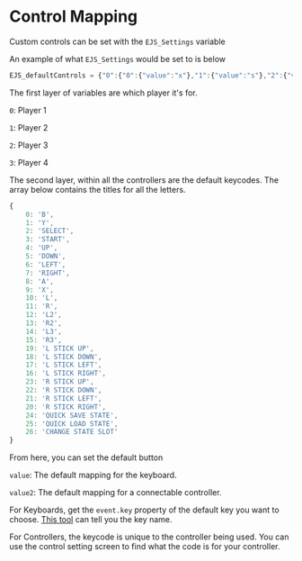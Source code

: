 # Control Mapping

Custom controls can be set with the `EJS_Settings` variable

An example of what `EJS_Settings` would be set to is below

```js
EJS_defaultControls = {"0":{"0":{"value":"x"},"1":{"value":"s"},"2":{"value":"v"},"3":{"value":"enter"},"4":{"value":"arrowup"},"5":{"value":"arrowdown"},"6":{"value":"arrowleft"},"7":{"value":"arrowright"},"8":{"value":"z"},"9":{"value":"a"},"10":{"value":"q"},"11":{"value":"e"},"12":{"value":"e"},"13":{"value":"w"},"14":{},"15":{},"16":{"value":"h"},"17":{"value":"f"},"18":{"value":"g"},"19":{"value":"t"},"20":{"value":"l"},"21":{"value":"j"},"22":{"value":"k"},"23":{"value":"i"},"24":{},"25":{},"26":{}},"1":{},"2":{},"3":{}}
```

The first layer of variables are which player it's for.

`0`: Player 1

`1`: Player 2

`2`: Player 3

`3`: Player 4

The second layer, within all the controllers are the default keycodes. The array below contains the titles for all the letters.

```js
{
    0: 'B',
    1: 'Y',
    2: 'SELECT',
    3: 'START',
    4: 'UP',
    5: 'DOWN',
    6: 'LEFT',
    7: 'RIGHT',
    8: 'A',
    9: 'X',
    10: 'L',
    11: 'R',
    12: 'L2',
    13: 'R2',
    14: 'L3',
    15: 'R3',
    19: 'L STICK UP',
    18: 'L STICK DOWN',
    17: 'L STICK LEFT',
    16: 'L STICK RIGHT',
    23: 'R STICK UP',
    22: 'R STICK DOWN',
    21: 'R STICK LEFT',
    20: 'R STICK RIGHT',
    24: 'QUICK SAVE STATE',
    25: 'QUICK LOAD STATE',
    26: 'CHANGE STATE SLOT'
}
```

From here, you can set the default button

`value`: The default mapping for the keyboard.

`value2`: The default mapping for a connectable controller.

For Keyboards, get the `event.key` property of the default key you want to choose. [This tool](https://www.toptal.com/developers/keycode) can tell you the key name.

For Controllers, the keycode is unique to the controller being used. You can use the control setting screen to find what the code is for your controller.
